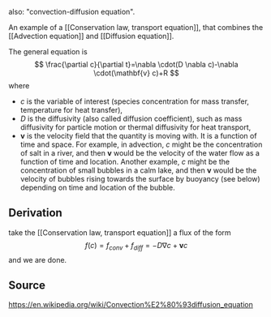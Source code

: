 also: "convection-diffusion equation".

An example of a [[Conservation law, transport equation]], that combines the [[Advection equation]] and [[Diffusion equation]].


The general equation is
$$
\frac{\partial c}{\partial t}=\nabla \cdot(D \nabla c)-\nabla \cdot(\mathbf{v} c)+R
$$
where
- $c$ is the variable of interest (species concentration for mass transfer, temperature for heat transfer),
- $D$ is the diffusivity (also called diffusion coefficient), such as mass diffusivity for particle motion or thermal diffusivity for heat transport,
- $\mathbf{v}$ is the velocity field that the quantity is moving with. It is a function of time and space. For example, in advection, $c$ might be the concentration of salt in a river, and then $\mathbf{v}$ would be the velocity of the water flow as a function of time and location. Another example, $c$ might be the concentration of small bubbles in a calm lake, and then $\mathbf{v}$ would be the velocity of bubbles rising towards the surface by buoyancy (see below) depending on time and location of the bubble.


## Derivation 
take the [[Conservation law, transport equation]] a flux of the form
$$f(c) = f_{conv} + f_{diff}= -D\nabla c + \boldsymbol{v}c$$
and we are done.


## Source
https://en.wikipedia.org/wiki/Convection%E2%80%93diffusion_equation
